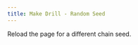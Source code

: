 ```yaml
---
title: Make Drill - Random Seed
---
```

<AssetLoader />

Reload the page for a different chain seed.
<GameSlides :jsonFileToLoad="'test_output6.json'" :useRandomSeed="false" :useManualData="false"></GameSlides>